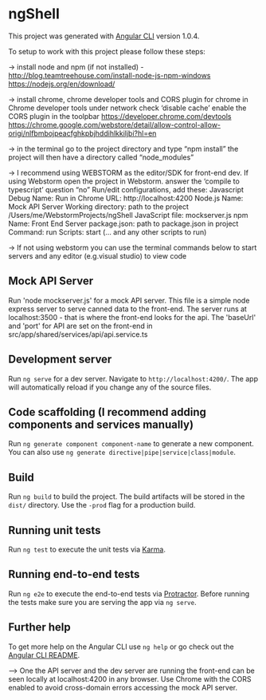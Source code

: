 # ngShell

This project was generated with [Angular CLI](https://github.com/angular/angular-cli) version 1.0.4.

To setup to work with this project please follow these steps:

-> install node and npm (if not installed) - 
      http://blog.teamtreehouse.com/install-node-js-npm-windows
      https://nodejs.org/en/download/
      
-> install chrome, chrome developer tools and CORS plugin for chrome
        in Chrome developer tools under network check ‘disable cache’
        enable the CORS plugin in the toolpbar
        https://developer.chrome.com/devtools
        https://chrome.google.com/webstore/detail/allow-control-allow-origi/nlfbmbojpeacfghkpbjhddihlkkiljbi?hl=en
    
-> in the terminal go to the project directory and type “npm install”
	      the project will then have a directory called “node_modules”
	
-> I recommend using WEBSTORM as the editor/SDK for front-end dev.
   If using Webstorm open the project in Webstorm.
    answer the ‘compile to typescript’ question “no”
	  Run/edit configurations, add these:
			Javascript Debug 
					Name: Run in Chrome
					URL: http://localhost:4200
			Node.js
					Name: Mock API Server
					Working directory: path to the project 
									/Users/me/WebstormProjects/ngShell
					JavaScript file: mockserver.js
			npm 
					Name: Front End Server
					package.json: path to package.json in project
					Command: run
					Scripts: start
					(… and any other scripts to run)
					
-> If not using webstorm you can use the terminal commands below to start servers and any editor (e.g.visual studio) to view code
 					
## Mock API Server
Run		'node mockserver.js' for a mock API server. This file is a simple node express server to serve canned data to the front-end.
      The server runs at localhost:3500 - that is where the front-end looks for the api. 
      The 'baseUrl' and 'port' for API are set on the front-end in src/app/shared/services/api/api.service.ts

## Development server

Run `ng serve` for a dev server. Navigate to `http://localhost:4200/`. The app will automatically reload if you change any of the source files.

## Code scaffolding (I recommend adding components and services manually)

Run `ng generate component component-name` to generate a new component. You can also use `ng generate directive|pipe|service|class|module`.

## Build

Run `ng build` to build the project. The build artifacts will be stored in the `dist/` directory. Use the `-prod` flag for a production build.

## Running unit tests

Run `ng test` to execute the unit tests via [Karma](https://karma-runner.github.io).

## Running end-to-end tests

Run `ng e2e` to execute the end-to-end tests via [Protractor](http://www.protractortest.org/).
Before running the tests make sure you are serving the app via `ng serve`.

## Further help

To get more help on the Angular CLI use `ng help` or go check out the [Angular CLI README](https://github.com/angular/angular-cli/blob/master/README.md).

--> One the API server and the dev server are running the front-end can be seen locally at localhost:4200 in any browser. 
    Use Chrome with the CORS enabled to avoid cross-domain errors accessing the mock API server. 
